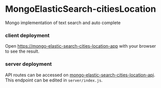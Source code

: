 # MongoElasticSearch-citiesLocation
Mongo implementation of text search and auto complete
### client deployment
Open [https://mongo-elastic-search-cities-location-app](https://mongo-elastic-search-cities-location-api.vercel.app) with your browser to see the result.
### server deployment
API routes can be accessed on [mongo-elastic-search-cities-location-api](https://mongo-elastic-search-cities-location-api.vercel.app). This endpoint can be edited in `server/index.js`.
